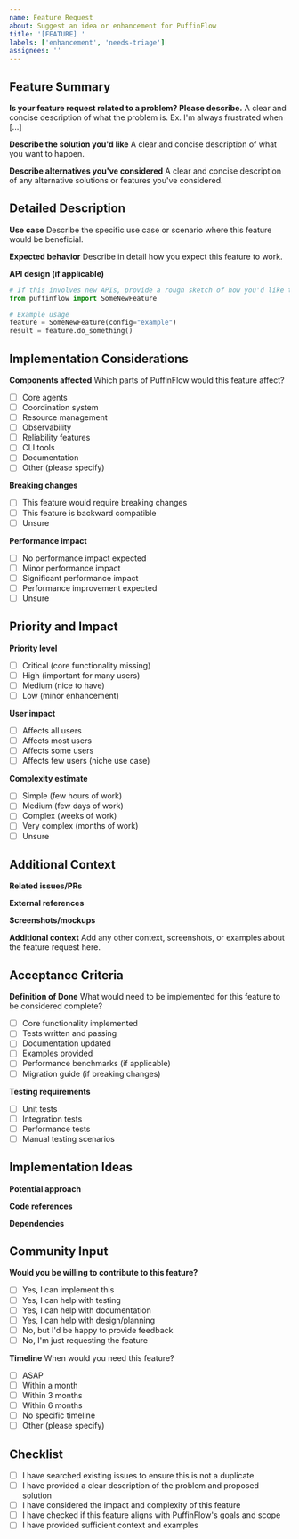 ```yaml
---
name: Feature Request
about: Suggest an idea or enhancement for PuffinFlow
title: '[FEATURE] '
labels: ['enhancement', 'needs-triage']
assignees: ''
---
```


## Feature Summary

**Is your feature request related to a problem? Please describe.**
A clear and concise description of what the problem is. Ex. I'm always frustrated when [...]

**Describe the solution you'd like**
A clear and concise description of what you want to happen.

**Describe alternatives you've considered**
A clear and concise description of any alternative solutions or features you've considered.

## Detailed Description

**Use case**
Describe the specific use case or scenario where this feature would be beneficial.

**Expected behavior**
Describe in detail how you expect this feature to work.

**API design (if applicable)**
```python
# If this involves new APIs, provide a rough sketch of how you'd like them to work
from puffinflow import SomeNewFeature

# Example usage
feature = SomeNewFeature(config="example")
result = feature.do_something()
```

## Implementation Considerations

**Components affected**
Which parts of PuffinFlow would this feature affect?
- [ ] Core agents
- [ ] Coordination system
- [ ] Resource management
- [ ] Observability
- [ ] Reliability features
- [ ] CLI tools
- [ ] Documentation
- [ ] Other (please specify)

**Breaking changes**
- [ ] This feature would require breaking changes
- [ ] This feature is backward compatible
- [ ] Unsure

**Performance impact**
- [ ] No performance impact expected
- [ ] Minor performance impact
- [ ] Significant performance impact
- [ ] Performance improvement expected
- [ ] Unsure

## Priority and Impact

**Priority level**
- [ ] Critical (core functionality missing)
- [ ] High (important for many users)
- [ ] Medium (nice to have)
- [ ] Low (minor enhancement)

**User impact**
- [ ] Affects all users
- [ ] Affects most users
- [ ] Affects some users
- [ ] Affects few users (niche use case)

**Complexity estimate**
- [ ] Simple (few hours of work)
- [ ] Medium (few days of work)
- [ ] Complex (weeks of work)
- [ ] Very complex (months of work)
- [ ] Unsure

## Additional Context

**Related issues/PRs**
<!-- Link any related issues or pull requests -->

**External references**
<!-- Links to relevant documentation, papers, or other projects -->

**Screenshots/mockups**
<!-- If applicable, add screenshots or mockups to help explain your feature -->

**Additional context**
Add any other context, screenshots, or examples about the feature request here.

## Acceptance Criteria

**Definition of Done**
What would need to be implemented for this feature to be considered complete?

- [ ] Core functionality implemented
- [ ] Tests written and passing
- [ ] Documentation updated
- [ ] Examples provided
- [ ] Performance benchmarks (if applicable)
- [ ] Migration guide (if breaking changes)

**Testing requirements**
- [ ] Unit tests
- [ ] Integration tests
- [ ] Performance tests
- [ ] Manual testing scenarios

## Implementation Ideas

**Potential approach**
<!-- If you have ideas on how this could be implemented, share them here -->

**Code references**
<!-- If you've identified specific files or functions that would need changes -->

**Dependencies**
<!-- Any new dependencies that might be required -->

## Community Input

**Would you be willing to contribute to this feature?**
- [ ] Yes, I can implement this
- [ ] Yes, I can help with testing
- [ ] Yes, I can help with documentation
- [ ] Yes, I can help with design/planning
- [ ] No, but I'd be happy to provide feedback
- [ ] No, I'm just requesting the feature

**Timeline**
When would you need this feature?
- [ ] ASAP
- [ ] Within a month
- [ ] Within 3 months
- [ ] Within 6 months
- [ ] No specific timeline
- [ ] Other (please specify)

## Checklist

- [ ] I have searched existing issues to ensure this is not a duplicate
- [ ] I have provided a clear description of the problem and proposed solution
- [ ] I have considered the impact and complexity of this feature
- [ ] I have checked if this feature aligns with PuffinFlow's goals and scope
- [ ] I have provided sufficient context and examples
